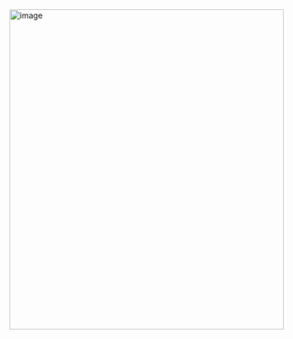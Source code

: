 <img width="482" height="562" alt="image" src="https://github.com/user-attachments/assets/843d60e1-e84e-4b5d-ada1-c87454e8e39b" />
